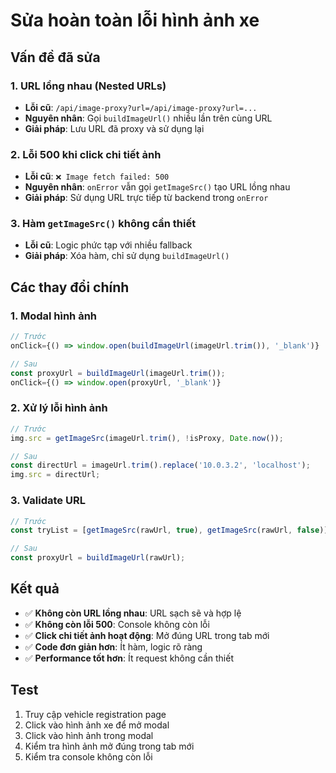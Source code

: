 # Sửa hoàn toàn lỗi hình ảnh xe

## Vấn đề đã sửa

### 1. URL lồng nhau (Nested URLs)
- **Lỗi cũ**: `/api/image-proxy?url=/api/image-proxy?url=...`
- **Nguyên nhân**: Gọi `buildImageUrl()` nhiều lần trên cùng URL
- **Giải pháp**: Lưu URL đã proxy và sử dụng lại

### 2. Lỗi 500 khi click chi tiết ảnh
- **Lỗi cũ**: `❌ Image fetch failed: 500`
- **Nguyên nhân**: `onError` vẫn gọi `getImageSrc()` tạo URL lồng nhau
- **Giải pháp**: Sử dụng URL trực tiếp từ backend trong `onError`

### 3. Hàm `getImageSrc()` không cần thiết
- **Lỗi cũ**: Logic phức tạp với nhiều fallback
- **Giải pháp**: Xóa hàm, chỉ sử dụng `buildImageUrl()`

## Các thay đổi chính

### 1. Modal hình ảnh
```typescript
// Trước
onClick={() => window.open(buildImageUrl(imageUrl.trim()), '_blank')}

// Sau
const proxyUrl = buildImageUrl(imageUrl.trim());
onClick={() => window.open(proxyUrl, '_blank')}
```

### 2. Xử lý lỗi hình ảnh
```typescript
// Trước
img.src = getImageSrc(imageUrl.trim(), !isProxy, Date.now());

// Sau
const directUrl = imageUrl.trim().replace('10.0.3.2', 'localhost');
img.src = directUrl;
```

### 3. Validate URL
```typescript
// Trước
const tryList = [getImageSrc(rawUrl, true), getImageSrc(rawUrl, false)];

// Sau
const proxyUrl = buildImageUrl(rawUrl);
```

## Kết quả

- ✅ **Không còn URL lồng nhau**: URL sạch sẽ và hợp lệ
- ✅ **Không còn lỗi 500**: Console không còn lỗi
- ✅ **Click chi tiết ảnh hoạt động**: Mở đúng URL trong tab mới
- ✅ **Code đơn giản hơn**: Ít hàm, logic rõ ràng
- ✅ **Performance tốt hơn**: Ít request không cần thiết

## Test

1. Truy cập vehicle registration page
2. Click vào hình ảnh xe để mở modal
3. Click vào hình ảnh trong modal
4. Kiểm tra hình ảnh mở đúng trong tab mới
5. Kiểm tra console không còn lỗi
